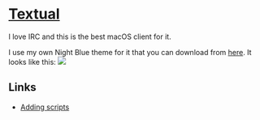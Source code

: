 # [Textual](https://www.codeux.com/textual/)
I love IRC and this is the best macOS client for it.

I use my own Night Blue theme for it that you can download from [here](https://github.com/nikitavoloboev/my-mac-os/tree/master/textual). It looks like this:
![](https://i.imgur.com/2tA8CJR.png)

## Links
- [Adding scripts](https://help.codeux.com/textual/Writing-Scripts.kb)
